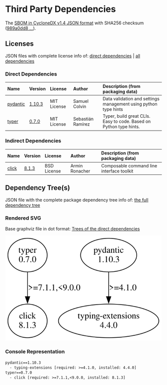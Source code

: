 # Third Party Dependencies

<!--[[[fill sbom_sha256()]]]-->
The [SBOM in CycloneDX v1.4 JSON format](https://git.sr.ht/~sthagen/arbejdstimer/blob/default/sbom.json) with SHA256 checksum ([989a0dd8 ...](https://git.sr.ht/~sthagen/arbejdstimer/blob/default/sbom.json.sha256 "sha256:989a0dd891a0bcac4501ce25000acfed437d9fb9a8e2249923f415967201dfbe")).
<!--[[[end]]] (checksum: 3d35e422a5ca523e41fd64b26fea1b83)-->
## Licenses 

JSON files with complete license info of: [direct dependencies](direct-dependency-licenses.json) | [all dependencies](all-dependency-licenses.json)

### Direct Dependencies

<!--[[[fill direct_dependencies_table()]]]-->
| Name                                             | Version                                             | License     | Author            | Description (from packaging data)                                  |
|:-------------------------------------------------|:----------------------------------------------------|:------------|:------------------|:-------------------------------------------------------------------|
| [pydantic](https://github.com/pydantic/pydantic) | [1.10.3](https://pypi.org/project/pydantic/1.10.3/) | MIT License | Samuel Colvin     | Data validation and settings management using python type hints    |
| [typer](https://github.com/tiangolo/typer)       | [0.7.0](https://pypi.org/project/typer/0.7.0/)      | MIT License | Sebastián Ramírez | Typer, build great CLIs. Easy to code. Based on Python type hints. |
<!--[[[end]]] (checksum: 972b361286fd50133bbb76a606df1d75)-->

### Indirect Dependencies

<!--[[[fill indirect_dependencies_table()]]]-->
| Name                                          | Version                                        | License     | Author         | Description (from packaging data)         |
|:----------------------------------------------|:-----------------------------------------------|:------------|:---------------|:------------------------------------------|
| [click](https://palletsprojects.com/p/click/) | [8.1.3](https://pypi.org/project/click/8.1.3/) | BSD License | Armin Ronacher | Composable command line interface toolkit |
<!--[[[end]]] (checksum: dc3a866a7aa3332404bde3da87727cb9)-->

## Dependency Tree(s)

JSON file with the complete package dependency tree info of: [the full dependency tree](package-dependency-tree.json)

### Rendered SVG

Base graphviz file in dot format: [Trees of the direct dependencies](package-dependency-tree.dot.txt)

<img src="./package-dependency-tree.svg" alt="Trees of the direct dependencies" title="Trees of the direct dependencies"/>

### Console Representation

<!--[[[fill dependency_tree_console_text()]]]-->
````console
pydantic==1.10.3
  - typing-extensions [required: >=4.1.0, installed: 4.4.0]
typer==0.7.0
  - click [required: >=7.1.1,<9.0.0, installed: 8.1.3]
````
<!--[[[end]]] (checksum: 08d53d195ca0946227b1329d968ba0dd)-->
